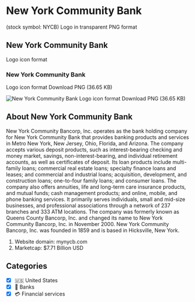 # New York Community Bank
 (stock symbol: NYCB) Logo in transparent PNG format

## New York Community Bank
 Logo icon format

### New York Community Bank
 Logo icon format Download PNG (36.65 KB)

![New York Community Bank
 Logo icon format Download PNG (36.65 KB)](/img/orig/NYCB-b42abba5.png)

## About New York Community Bank


New York Community Bancorp, Inc. operates as the bank holding company for New York Community Bank that provides banking products and services in Metro New York, New Jersey, Ohio, Florida, and Arizona. The company accepts various deposit products, such as interest-bearing checking and money market, savings, non-interest-bearing, and individual retirement accounts, as well as certificates of deposit. Its loan products include multi-family loans; commercial real estate loans; specialty finance loans and leases; and commercial and industrial loans; acquisition, development, and construction loans; one-to-four family loans; and consumer loans. The company also offers annuities, life and long-term care insurance products, and mutual funds; cash management products; and online, mobile, and phone banking services. It primarily serves individuals, small and mid-size businesses, and professional associations through a network of 237 branches and 333 ATM locations. The company was formerly known as Queens County Bancorp, Inc. and changed its name to New York Community Bancorp, Inc. in November 2000. New York Community Bancorp, Inc. was founded in 1859 and is based in Hicksville, New York.

1. Website domain: mynycb.com
2. Marketcap: $7.71 Billion USD


## Categories
- [x] 🇺🇸 United States
- [x] 🏦 Banks
- [x] 💳 Financial services
